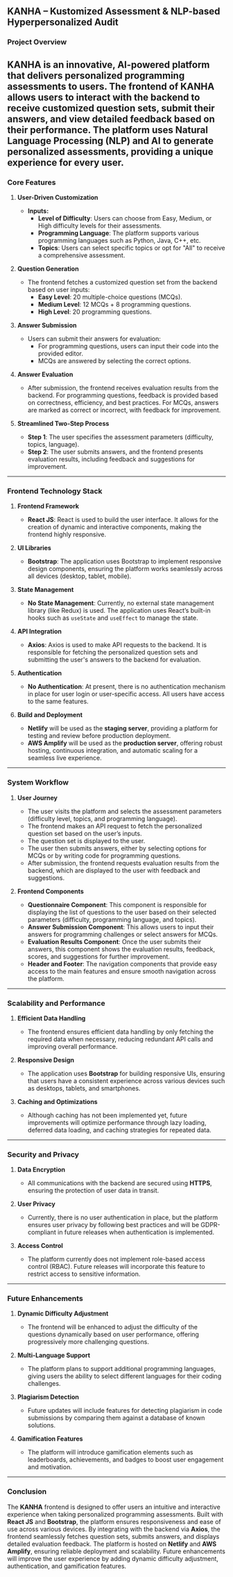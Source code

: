 ## **KANHA** – **Kustomized Assessment & NLP-based Hyperpersonalized Audit**
  
### **Project Overview**

## **KANHA** is an innovative, AI-powered platform that delivers personalized programming assessments to users. The frontend of KANHA allows users to interact with the backend to receive customized question sets, submit their answers, and view detailed feedback based on their performance. The platform uses Natural Language Processing (NLP) and AI to generate personalized assessments, providing a unique experience for every user.

### **Core Features**

1. **User-Driven Customization**

   - **Inputs:**
     - **Level of Difficulty**: Users can choose from Easy, Medium, or High difficulty levels for their assessments.
     - **Programming Language**: The platform supports various programming languages such as Python, Java, C++, etc.
     - **Topics**: Users can select specific topics or opt for "All" to receive a comprehensive assessment.

2. **Question Generation**

   - The frontend fetches a customized question set from the backend based on user inputs:
     - **Easy Level**: 20 multiple-choice questions (MCQs).
     - **Medium Level**: 12 MCQs + 8 programming questions.
     - **High Level**: 20 programming questions.

3. **Answer Submission**

   - Users can submit their answers for evaluation:
     - For programming questions, users can input their code into the provided editor.
     - MCQs are answered by selecting the correct options.

4. **Answer Evaluation**

   - After submission, the frontend receives evaluation results from the backend. For programming questions, feedback is provided based on correctness, efficiency, and best practices. For MCQs, answers are marked as correct or incorrect, with feedback for improvement.

5. **Streamlined Two-Step Process**
   - **Step 1**: The user specifies the assessment parameters (difficulty, topics, language).
   - **Step 2**: The user submits answers, and the frontend presents evaluation results, including feedback and suggestions for improvement.

---

### **Frontend Technology Stack**

1. **Frontend Framework**

   - **React JS**: React is used to build the user interface. It allows for the creation of dynamic and interactive components, making the frontend highly responsive.

2. **UI Libraries**

   - **Bootstrap**: The application uses Bootstrap to implement responsive design components, ensuring the platform works seamlessly across all devices (desktop, tablet, mobile).

3. **State Management**

   - **No State Management**: Currently, no external state management library (like Redux) is used. The application uses React’s built-in hooks such as `useState` and `useEffect` to manage the state.

4. **API Integration**

   - **Axios**: Axios is used to make API requests to the backend. It is responsible for fetching the personalized question sets and submitting the user's answers to the backend for evaluation.

5. **Authentication**

   - **No Authentication**: At present, there is no authentication mechanism in place for user login or user-specific access. All users have access to the same features.

6. **Build and Deployment**
   - **Netlify** will be used as the **staging server**, providing a platform for testing and review before production deployment.
   - **AWS Amplify** will be used as the **production server**, offering robust hosting, continuous integration, and automatic scaling for a seamless live experience.

---

### **System Workflow**

1. **User Journey**

   - The user visits the platform and selects the assessment parameters (difficulty level, topics, and programming language).
   - The frontend makes an API request to fetch the personalized question set based on the user’s inputs.
   - The question set is displayed to the user.
   - The user then submits answers, either by selecting options for MCQs or by writing code for programming questions.
   - After submission, the frontend requests evaluation results from the backend, which are displayed to the user with feedback and suggestions.

2. **Frontend Components**
   - **Questionnaire Component**: This component is responsible for displaying the list of questions to the user based on their selected parameters (difficulty, programming language, and topics).
   - **Answer Submission Component**: This allows users to input their answers for programming challenges or select answers for MCQs.
   - **Evaluation Results Component**: Once the user submits their answers, this component shows the evaluation results, feedback, scores, and suggestions for further improvement.
   - **Header and Footer**: The navigation components that provide easy access to the main features and ensure smooth navigation across the platform.

---

### **Scalability and Performance**

1. **Efficient Data Handling**

   - The frontend ensures efficient data handling by only fetching the required data when necessary, reducing redundant API calls and improving overall performance.

2. **Responsive Design**

   - The application uses **Bootstrap** for building responsive UIs, ensuring that users have a consistent experience across various devices such as desktops, tablets, and smartphones.

3. **Caching and Optimizations**
   - Although caching has not been implemented yet, future improvements will optimize performance through lazy loading, deferred data loading, and caching strategies for repeated data.

---

### **Security and Privacy**

1. **Data Encryption**

   - All communications with the backend are secured using **HTTPS**, ensuring the protection of user data in transit.

2. **User Privacy**

   - Currently, there is no user authentication in place, but the platform ensures user privacy by following best practices and will be GDPR-compliant in future releases when authentication is implemented.

3. **Access Control**
   - The platform currently does not implement role-based access control (RBAC). Future releases will incorporate this feature to restrict access to sensitive information.

---

### **Future Enhancements**

1. **Dynamic Difficulty Adjustment**

   - The frontend will be enhanced to adjust the difficulty of the questions dynamically based on user performance, offering progressively more challenging questions.

2. **Multi-Language Support**

   - The platform plans to support additional programming languages, giving users the ability to select different languages for their coding challenges.

3. **Plagiarism Detection**

   - Future updates will include features for detecting plagiarism in code submissions by comparing them against a database of known solutions.

4. **Gamification Features**
   - The platform will introduce gamification elements such as leaderboards, achievements, and badges to boost user engagement and motivation.

---

### **Conclusion**

The **KANHA** frontend is designed to offer users an intuitive and interactive experience when taking personalized programming assessments. Built with **React JS** and **Bootstrap**, the platform ensures responsiveness and ease of use across various devices. By integrating with the backend via **Axios**, the frontend seamlessly fetches question sets, submits answers, and displays detailed evaluation feedback. The platform is hosted on **Netlify** and **AWS Amplify**, ensuring reliable deployment and scalability. Future enhancements will improve the user experience by adding dynamic difficulty adjustment, authentication, and gamification features.
